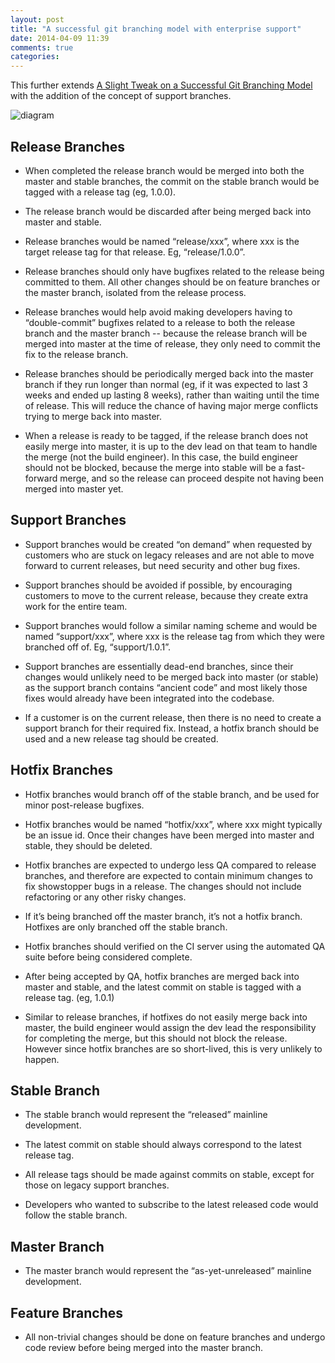 ```yaml
---
layout: post
title: "A successful git branching model with enterprise support"
date: 2014-04-09 11:39
comments: true
categories: 
---
```


This further extends [A Slight Tweak on a Successful Git Branching Model](http://tleyden.github.io/blog/2014/03/18/a-slight-tweak-on-a-successful-git-branching-model/) with the addition of the concept of support branches.

![diagram](http://tleyden-misc.s3.amazonaws.com/blog_images/release-branching-strategy.png)

## Release Branches

* When completed the release branch would be merged into both the master and stable branches, the commit on the stable branch would be tagged with a release tag (eg, 1.0.0).

* The release branch would be discarded after being merged back into master and stable.

* Release branches would be named “release/xxx”, where xxx is the target release tag for that release.  Eg, “release/1.0.0”.

* Release branches should only have bugfixes related to the release being committed to them.  All other changes should be on feature branches or the master branch, isolated from the release process.

* Release branches would help avoid making developers having to “double-commit” bugfixes related to a release to both the release branch and the master branch -- because the release branch will be merged into master at the time of release, they only need to commit the fix to the release branch.

* Release branches should be periodically merged back into the master branch if they run longer than normal (eg, if it was expected to last 3 weeks and ended up lasting 8 weeks), rather than waiting until the time of release.  This will reduce the chance of having major merge conflicts trying to merge back into master.

* When a release is ready to be tagged, if the release branch does not easily merge into master, it is up to the dev lead on that team to handle the merge (not the build engineer).  In this case, the build engineer should not be blocked, because the merge into stable will be a fast-forward merge, and so the release can proceed despite not having been merged into master yet.

## Support Branches

* Support branches would be created “on demand” when requested by customers who are stuck on legacy releases and are not able to move forward to current releases, but need security and other bug fixes.  

* Support branches should be avoided if possible, by encouraging customers to move to the current release, because they create extra work for the entire team.

* Support branches would follow a similar naming scheme and would be named “support/xxx”, where xxx is the release tag from which they were branched off of.  Eg, “support/1.0.1”.

* Support branches are essentially dead-end branches, since their changes would unlikely need to be merged back into master (or stable) as the support branch contains “ancient code” and most likely those fixes would already have been integrated into the codebase.  

* If a customer is on the current release, then there is no need to create a support branch for their required fix.  Instead, a hotfix branch should be used and a new release tag should be created.

## Hotfix Branches

* Hotfix branches would branch off of the stable branch, and be used for minor post-release bugfixes.  

* Hotfix branches would be named “hotfix/xxx”, where xxx might typically be an issue id.  Once their changes have been merged into master and stable, they should be deleted.

* Hotfix branches are expected to undergo less QA compared to release branches, and therefore are expected to contain minimum changes to fix showstopper bugs in a release.   The changes should not include refactoring or any other risky changes.

* If it’s being branched off the master branch, it’s not a hotfix branch.  Hotfixes are only branched off the stable branch.

*  Hotfix branches should verified on the CI server using the automated QA suite before being considered complete.

* After being accepted by QA, hotfix branches are merged back into master and stable, and the latest commit on stable is tagged with a release tag.  (eg, 1.0.1)

* Similar to release branches, if hotfixes do not easily merge back into master, the build engineer would assign the dev lead the responsibility for completing the merge, but this should not block the release.  However since hotfix branches are so short-lived, this is very unlikely to happen.

## Stable Branch

* The stable branch would represent the “released” mainline development.  

* The latest commit on stable should always correspond to the latest release tag.  

* All release tags should be made against commits on stable, except for those on legacy support branches. 

* Developers who wanted to subscribe to the latest released code would follow the stable branch.

## Master Branch

* The master branch would represent the “as-yet-unreleased” mainline development.  

## Feature Branches

* All non-trivial changes should be done on feature branches and undergo code review before being merged into the master branch.